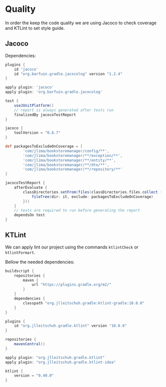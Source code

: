 # Quality

In order the keep the code quality we are using Jacoco to check coverage and KTLint to set style guide.

## Jacoco
Dependencies:

```groovy
plugins {
    id 'jacoco'
    id "org.barfuin.gradle.jacocolog" version "1.2.4"
}

apply plugin: 'jacoco'
apply plugin: 'org.barfuin.gradle.jacocolog'

test {
    useJUnitPlatform()
    // report is always generated after tests run
    finalizedBy jacocoTestReport
}

jacoco {
    toolVersion = "0.8.7"
}

def packagesToExcludeOnCoverage = [
        'com/jlima/bookstoremanager/config/**',
        'com/jlima/bookstoremanager/**/exception/**',
        'com/jlima/bookstoremanager/**/entity/**',
        'com/jlima/bookstoremanager/**/dto/**',
        'com/jlima/bookstoremanager/**/repository/**'
]

jacocoTestReport {
    afterEvaluate {
        classDirectories.setFrom(files(classDirectories.files.collect {
            fileTree(dir: it, exclude: packagesToExcludeOnCoverage)
        }))
    }
    // tests are required to run before generating the report
    dependsOn test
}
```

## KTLint

We can apply lint our project using the commands `ktlintCheck` or `ktlintFormart`.

Bellow the needed dependencies:

```groovy
buildscript {
    repositories {
        maven {
            url "https://plugins.gradle.org/m2/"
        }
    }
    dependencies {
        classpath "org.jlleitschuh.gradle:ktlint-gradle:10.0.0"
    }
}

plugins {
    id "org.jlleitschuh.gradle.ktlint" version "10.0.0"
}

repositories {
    mavenCentral()
}

apply plugin: "org.jlleitschuh.gradle.ktlint"
apply plugin: "org.jlleitschuh.gradle.ktlint-idea"

ktlint {
    version = "0.40.0"
}
```